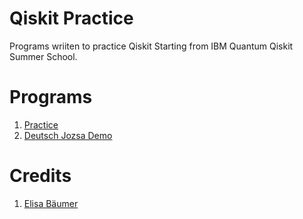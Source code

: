# Qiskit Practice
Programs wriiten to practice Qiskit Starting from IBM Quantum Qiskit Summer School.

# Programs
1. [Practice](https://github.com/iamr0b0tx/qiskit_practice/blob/master/practice.ipynb)
2. [Deutsch Jozsa Demo](https://github.com/iamr0b0tx/qiskit_practice/blob/master/Deutsch%20Jozsa%20Demo.ipynb)

# Credits
1. [Elisa Bäumer](https://www.linkedin.com/in/elisa-baeumer/)
